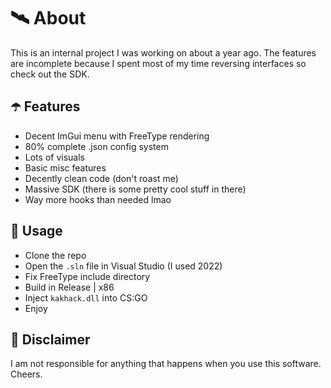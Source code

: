 ﻿# 🛰 About
This is an internal project I was working on about a year ago. The features are incomplete because I spent most of my time reversing interfaces so check out the SDK.

## ☂️ Features
- Decent ImGui menu with FreeType rendering
- 80% complete .json config system
- Lots of visuals
- Basic misc features
- Decently clean code (don't roast me)
- Massive SDK (there is some pretty cool stuff in there)
- Way more hooks than needed lmao

## 🌌 Usage
- Clone the repo
- Open the `.sln` file in Visual Studio (I used 2022)
- Fix FreeType include directory
- Build in Release | x86
- Inject `kakhack.dll` into CS:GO
- Enjoy

## 🗿 Disclaimer
I am not responsible for anything that happens when you use this software. Cheers.